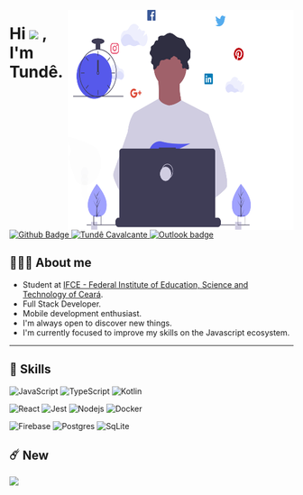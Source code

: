 <img
	src="https://github.com/Ceviche9/Ceviche9/blob/main/dev_productivit.svg"
	width="400px"
	height="390px"
	align="right"
/>

# Hi <img src="https://raw.githubusercontent.com/dudubernardino/dudubernardino/main/assets/hi.gif" width="28px"> , I'm Tundê.
<a href="https://github.com/Ceviche9">
      <img alt="Github Badge" src="https://img.shields.io/badge/-Github-5659EB?style=for-the-badge&logo=Github&logoColor=white&link=https://github.com/Ceviche9" />
</a>
<a href="https://www.linkedin.com/in/tund%C3%AA-cavalcante-1621441ba/">
      <img alt="Tundê Cavalcante" src="https://img.shields.io/badge/-Tundê%20Cavalcante-5659EB?style=for-the-badge&logo=Linkedin&logoColor=white" />
</a>
<a href="mailto:ayotunde_sales@hotmail.com">
      <img alt="Outlook badge" src="https://img.shields.io/badge/-OUTLOOK-5659EB?style=for-the-badge&logo=MicrosoftOutlook&logoColor=white&link=mailto:ayotunde_sales@hotmail.com" />
</a>

## 👩🏿‍🚀 About me 

- Student at <a href="https://ifce.edu.br">IFCE - Federal Institute of Education, Science and Technology of Ceará</a>.
- Full Stack Developer.
- Mobile development enthusiast.
- I'm always open to discover new things.
- I'm currently focused to improve my skills on the Javascript ecosystem.

---

## 🚀 Skills


![JavaScript](https://img.shields.io/badge/JavaScript-000000?style=for-the-badge&logo=javascript&logoColor=F7DF1E)
![TypeScript](https://img.shields.io/badge/TypeScript-007ACC?style=for-the-badge&logo=typescript&logoColor=white)
![Kotlin](https://img.shields.io/badge/Kotlin-8A2BE2?&style=for-the-badge&logo=kotlin&logoColor=white)

![React](https://img.shields.io/badge/React-20232A?style=for-the-badge&logo=react&logoColor=61DAFB)
![Jest](https://img.shields.io/badge/Jest-C21325?style=for-the-badge&logo=jest&logoColor=white)
![Nodejs](https://img.shields.io/badge/Node.js-339933?style=for-the-badge&logo=nodedotjs&logoColor=white)
![Docker](https://img.shields.io/badge/Docker-2CA5E0?style=for-the-badge&logo=docker&logoColor=white)

![Firebase](https://img.shields.io/badge/firebase-ffca28?style=for-the-badge&logo=firebase&logoColor=000000)
![Postgres](https://img.shields.io/badge/PostgreSQL-316192?style=for-the-badge&logo=postgresql&logoColor=white)
![SqLite](https://img.shields.io/badge/SQLite-07405E?style=for-the-badge&logo=sqlite&logoColor=white)





## ☄️ New

[![](https://github-readme-stats.vercel.app/api/pin/?username=Ceviche9&repo=Letalk-challenge&theme=nord)](https://github.com/Ceviche9/Letalk-challenge) 
